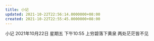 ```yaml
---
title: 小记
updated: 2021-10-22T22:56:14.0000000+08:00
created: 2021-10-22T22:55:45.0000000+08:00
---
```


小记
2021年10月22日 星期五
下午10:55
上穷碧落下黄泉 两处茫茫皆不见
